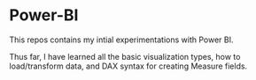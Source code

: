 # Power-BI

This repos contains my intial experimentations with Power BI. 

Thus far, I have learned all the basic visualization types, how to load/transform data, and DAX syntax for creating Measure fields.
